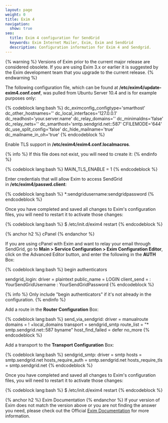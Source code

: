 ```yaml
---
layout: page
weight: 0
title: Exim 4
navigation:
  show: true
seo:
  title: Exim 4 configuration for SendGrid
  keywords: Exim Internet Mailer, Exim, Exim and SendGrid
  description: Configuration information for Exim 4 and Sendgrid.
---
```


{% warning %}
Versions of Exim prior to the current major release are considered obsolete. If you are using Exim 3.x or earlier it is suggested by the Exim development team that you upgrade to the current release. 
{% endwarning %}

The following configuration file, which can be found at **/etc/exim4/update-exim4.conf.conf**, was pulled from Ubuntu Server 10.4 and is for example purposes only:

{% codeblock lang:bash %}
dc_eximconfig_configtype='smarthost'
dc_other_hostnames=''
dc_local_interfaces='127.0.0.1'
dc_readhost='your.server.name'
dc_relay_domains=''
dc_minimaldns='false'
dc_relay_nets=''
dc_smarthost='smtp.sendgrid.net::587'
CFILEMODE='644'
dc_use_split_config='false'
dc_hide_mailname='true'
dc_mailname_in_oh='true' 
{% endcodeblock %}

Enable TLS support in **/etc/exim4/exim4.conf.localmacros**.

  
 
{% info %}
If this file does not exist, you will need to create it: 
{% endinfo %}

{% codeblock lang:bash %}
MAIN_TLS_ENABLE = 1
{% endcodeblock %}

Enter credentials that will allow Exim to access SendGrid in **/etc/exim4/passwd.client**:

{% codeblock lang:bash %}
*:sendgridusername:sendgridpassword
{% endcodeblock %}

Once you have completed and saved all changes to Exim's configuration files, you will need to restart it to activate those changes:

{% codeblock lang:bash %}
$ /etc/init.d/exim4 restart
{% endcodeblock %}

 
{% anchor h2 %}
cPanel 
{% endanchor %}

If you are using cPanel with Exim and want to relay your email through SendGrid, go to **Main \> Service Configuration \> Exim Configuration Editor**, click on the Advanced Editor button, and enter the following in the **AUTH** Box:

{% codeblock lang:bash %}
begin authenticators

sendgrid_login:
  driver = plaintext
  public_name = LOGIN
  client_send = : YourSendGridUsername : YourSendGridPassword
{% endcodeblock %}

 
{% info %}
Only include "begin authenticators" if it's not already in the configuration. 
{% endinfo %}

Add a route in the **Router Configuration** Box:

{% codeblock lang:bash %}
send_via_sendgrid:
  driver = manualroute
  domains = ! +local_domains
  transport = sendgrid_smtp
  route_list = "* smtp.sendgrid.net::587 byname"
  host_find_failed = defer
  no_more
{% endcodeblock %}

Add a transport to the **Transport Configuration** Box:

{% codeblock lang:bash %}
sendgrid_smtp:
  driver = smtp
  hosts = smtp.sendgrid.net
  hosts_require_auth = smtp.sendgrid.net
  hosts_require_tls = smtp.sendgrid.net
{% endcodeblock %}

Once you have completed and saved all changes to Exim's configuration files, you will need to restart it to activate those changes:

{% codeblock lang:bash %}
$ /etc/init.d/exim4 restart
{% endcodeblock %}

{% anchor h2 %}
Exim Documentation
{% endanchor %}
If your version of Exim does not match the version above or you are not finding the answer you need, please check out the Official [Exim Documentation](http://www.exim.org/docs.html) for more information.
